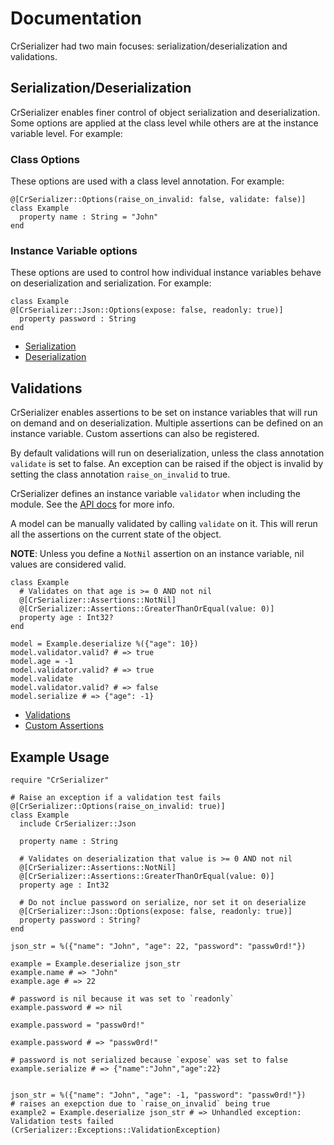 # Documentation

CrSerializer had two main focuses:  serialization/deserialization and validations.

## Serialization/Deserialization

CrSerializer enables finer control of object serialization and deserialization.  Some options are applied at the class level while others are at the instance variable level.  For example:

### Class Options

These options are used with a class level annotation.  For example:

```crystal
@[CrSerializer::Options(raise_on_invalid: false, validate: false)]
class Example
  property name : String = "John"
end
```

### Instance Variable options

These options are used to control how individual instance variables behave on deserialization and serialization.  For example:

```crystal
class Example
@[CrSerializer::Json::Options(expose: false, readonly: true)]
  property password : String
end
```
* [Serialization](./serialization.md) 
* [Deserialization](./deserialization.md) 

## Validations

CrSerializer enables assertions to be set on instance variables that will run on demand and on deserialization.  Multiple assertions can be defined on an instance variable.  Custom assertions can also be registered. 

By default validations will run on deserialization, unless the class annotation `validate` is set to false.  An exception can be raised if the object is invalid by setting the class annotation `raise_on_invalid` to true.   

CrSerializer defines an instance variable `validator` when including the module.  See the  [API docs](https://blacksmoke16.github.io/CrSerializer/CrSerializer/Validator.html) for more info.

A model can be manually validated by calling `validate` on it.  This will rerun all the assertions on the current state of the object.

**NOTE**:  Unless you define a `NotNil` assertion on an instance variable, nil values are considered valid.

```crystal
class Example
  # Validates on that age is >= 0 AND not nil
  @[CrSerializer::Assertions::NotNil] 
  @[CrSerializer::Assertions::GreaterThanOrEqual(value: 0)] 
  property age : Int32?
end

model = Example.deserialize %({"age": 10})
model.validator.valid? # => true
model.age = -1
model.validator.valid? # => true
model.validate
model.validator.valid? # => false
model.serialize # => {"age": -1}
```
- [Validations](./validations.md)
- [Custom Assertions](./custom_assertions.md)

## Example Usage

```crystal
require "CrSerializer"

# Raise an exception if a validation test fails
@[CrSerializer::Options(raise_on_invalid: true)]
class Example
  include CrSerializer::Json

  property name : String
  
  # Validates on deserialization that value is >= 0 AND not nil
  @[CrSerializer::Assertions::NotNil] 
  @[CrSerializer::Assertions::GreaterThanOrEqual(value: 0)] 
  property age : Int32
  
  # Do not inclue password on serialize, nor set it on deserialize
  @[CrSerializer::Json::Options(expose: false, readonly: true)]
  property password : String?
end

json_str = %({"name": "John", "age": 22, "password": "passw0rd!"})

example = Example.deserialize json_str
example.name # => "John"
example.age # => 22

# password is nil because it was set to `readonly`
example.password # => nil

example.password = "passw0rd!"

example.password # => "passw0rd!"

# password is not serialized because `expose` was set to false
example.serialize # => {"name":"John","age":22}


json_str = %({"name": "John", "age": -1, "password": "passw0rd!"})
# raises an exepction due to `raise_on_invalid` being true
example2 = Example.deserialize json_str # => Unhandled exception: Validation tests failed (CrSerializer::Exceptions::ValidationException)
```
